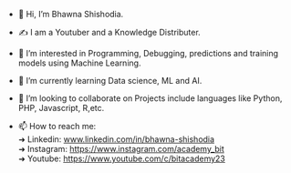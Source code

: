 - 👋 Hi, I’m Bhawna Shishodia. 

- &#x270D;  I am a Youtuber and a Knowledge Distributer.

- 👀 I’m interested in Programming, Debugging, predictions and training models using Machine Learning.

- 🌱 I’m currently learning Data science, ML and AI.

- 💞️ I’m looking to collaborate on Projects include languages like Python, PHP, Javascript, R,etc.

- 📫 How to reach me:<br>
      &#x279C; Linkedin: www.linkedin.com/in/bhawna-shishodia <br>
      &#x279C; Instagram: https://www.instagram.com/academy_bit<br>
      &#x279C; Youtube: https://www.youtube.com/c/bitacademy23

<!---
BhawnaShishodia2223/BhawnaShishodia2223 is a ✨ special ✨ repository because its `README.md` (this file) appears on your GitHub profile.
You can click the Preview link to take a look at your changes.
--->

